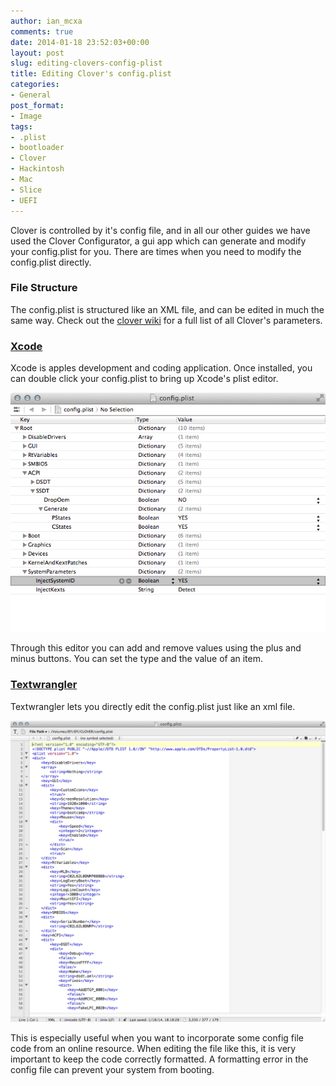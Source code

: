 ```yaml
---
author: ian_mcxa
comments: true
date: 2014-01-18 23:52:03+00:00
layout: post
slug: editing-clovers-config-plist
title: Editing Clover's config.plist
categories:
- General
post_format:
- Image
tags:
- .plist
- bootloader
- Clover
- Hackintosh
- Mac
- Slice
- UEFI
---
```


Clover is controlled by it's config file, and in all our other guides we have used the Clover Configurator, a gui app which can generate and modify your config.plist for you. There are times when you need to modify the config.plist directly.


### File Structure


The config.plist is structured like an XML file, and can be edited in much the same way. Check out the [clover wiki](http://clover-wiki.zetam.org/Configuration) for a full list of all Clover's parameters.


### [Xcode](https://developer.apple.com/xcode/)


Xcode is apples development and coding application. Once installed, you can double click your config.plist to bring up Xcode's plist editor.

![config.plist Xcode](/images/guide-images/config.plist-Xcode.jpg)

Through this editor you can add and remove values using the plus and minus buttons. You can set the type and the value of an item.


### [Textwrangler](https://itunes.apple.com/us/app/textwrangler/id404010395?mt=12)


Textwrangler lets you directly edit the config.plist just like an xml file.

![textwrangler config.plist](/images/guide-images/textwrangler-config.plist_.jpg)

This is especially useful when you want to incorporate some config file code from an online resource. When editing the file like this, it is very important to keep the code correctly formatted. A formatting error in the config file can prevent your system from booting.

